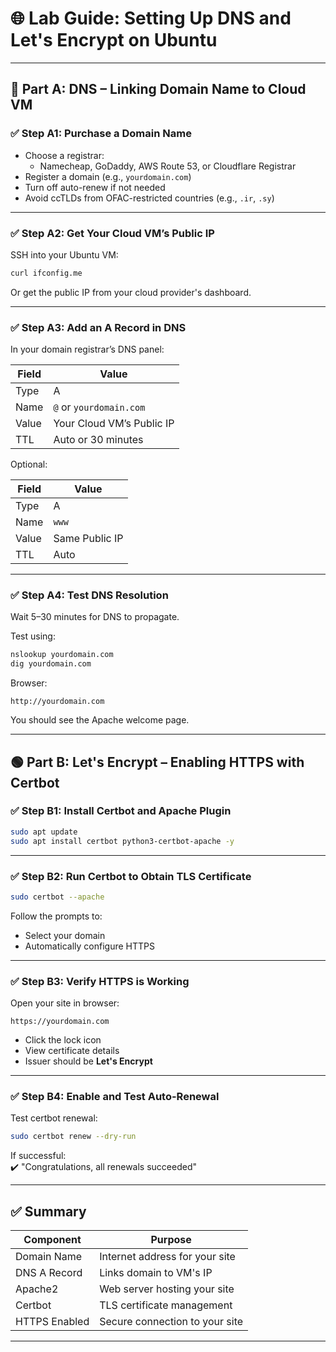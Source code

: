 # 🌐 Lab Guide: Setting Up DNS and Let's Encrypt on Ubuntu

---

## 🔷 Part A: DNS – Linking Domain Name to Cloud VM

### ✅ Step A1: Purchase a Domain Name
- Choose a registrar:
  - Namecheap, GoDaddy, AWS Route 53, or Cloudflare Registrar
- Register a domain (e.g., `yourdomain.com`)
- Turn off auto-renew if not needed
- Avoid ccTLDs from OFAC-restricted countries (e.g., `.ir`, `.sy`)

---

### ✅ Step A2: Get Your Cloud VM’s Public IP
SSH into your Ubuntu VM:

```bash
curl ifconfig.me
```

Or get the public IP from your cloud provider's dashboard.

---

### ✅ Step A3: Add an A Record in DNS
In your domain registrar’s DNS panel:

| Field     | Value                        |
|-----------|------------------------------|
| Type      | A                            |
| Name      | `@` or `yourdomain.com`      |
| Value     | Your Cloud VM’s Public IP    |
| TTL       | Auto or 30 minutes           |

Optional:

| Field     | Value                        |
|-----------|------------------------------|
| Type      | A                            |
| Name      | `www`                        |
| Value     | Same Public IP               |
| TTL       | Auto                         |

---

### ✅ Step A4: Test DNS Resolution

Wait 5–30 minutes for DNS to propagate.

Test using:

```bash
nslookup yourdomain.com
dig yourdomain.com
```

Browser:

```
http://yourdomain.com
```

You should see the Apache welcome page.

---

## 🟢 Part B: Let's Encrypt – Enabling HTTPS with Certbot

### ✅ Step B1: Install Certbot and Apache Plugin

```bash
sudo apt update
sudo apt install certbot python3-certbot-apache -y
```

---

### ✅ Step B2: Run Certbot to Obtain TLS Certificate

```bash
sudo certbot --apache
```

Follow the prompts to:
- Select your domain
- Automatically configure HTTPS

---

### ✅ Step B3: Verify HTTPS is Working

Open your site in browser:

```
https://yourdomain.com
```

- Click the lock icon
- View certificate details
- Issuer should be **Let's Encrypt**

---

### ✅ Step B4: Enable and Test Auto-Renewal

Test certbot renewal:

```bash
sudo certbot renew --dry-run
```

If successful:  
✔️ "Congratulations, all renewals succeeded"

---

## ✅ Summary

| Component      | Purpose                          |
|----------------|----------------------------------|
| Domain Name    | Internet address for your site   |
| DNS A Record   | Links domain to VM's IP          |
| Apache2        | Web server hosting your site     |
| Certbot        | TLS certificate management       |
| HTTPS Enabled  | Secure connection to your site   |

---
